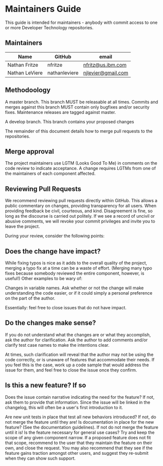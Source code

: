 # Maintainers Guide

This guide is intended for maintainers - anybody with commit access to one or more Developer Technology repositories.

## Maintainers

| Name | GitHub | email |
|---|---|---|
| Nathan Fritze  | nfritze | nfritz@us.ibm.com |
| Nathan LeViere | nathanleviere | njlevier@gmail.com |

## Methodoology

A master branch. This branch MUST be releasable at all times. Commits and merges against this branch MUST contain only bugfixes and/or security fixes. Maintenance releases are tagged against master.

A develop branch. This branch contains your proposed changes

The remainder of this document details how to merge pull requests to the repositories.

## Merge approval

The project maintainers use LGTM (Looks Good To Me) in comments on the code review to
indicate acceptance. A change requires LGTMs from one of the maintainers of each
component affected.

## Reviewing Pull Requests

We recommend reviewing pull requests directly within GitHub. This allows a public commentary on changes, providing transparency for all users. When providing feedback be civil, courteous, and kind. Disagreement is fine, so long as the discourse is carried out politely. If we see a record of uncivil or abusive comments, we will revoke your commit privileges and invite you to leave the project.

During your review, consider the following points:

## Does the change have impact?

While fixing typos is nice as it adds to the overall quality of the project, merging a typo fix at a time can be a waste of effort. (Merging many typo fixes because somebody reviewed the entire component, however, is useful!) Other examples to be wary of:

Changes in variable names. Ask whether or not the change will make understanding the code easier, or if it could simply a personal preference on the part of the author.

Essentially: feel free to close issues that do not have impact.

## Do the changes make sense?

If you do not understand what the changes are or what they accomplish, ask the author for clarification. Ask the author to add comments and/or clarify test case names to make the intentions clear.

At times, such clarification will reveal that the author may not be using the code correctly, or is unaware of features that accommodate their needs. If you feel this is the case, work up a code sample that would address the issue for them, and feel free to close the issue once they confirm.

## Is this a new feature? If so

Does the issue contain narrative indicating the need for the feature? If not, ask them to provide that information. Since the issue will be linked in the changelog, this will often be a user's first introduction to it.

Are new unit tests in place that test all new behaviors introduced? If not, do not merge the feature until they are!
Is documentation in place for the new feature? (See the documentation guidelines). If not do not merge the feature until it is!
Is the feature necessary for general use cases? Try and keep the scope of any given component narrow. If a proposed feature does not fit that scope, recommend to the user that they maintain the feature on their own, and close the request. You may also recommend that they see if the feature gains traction amongst other users, and suggest they re-submit when they can show such support.
